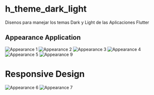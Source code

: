 # h_theme_dark_light
<!-- https://en.wikipedia.org/wiki/Markdown -->
<!-- https://docs.github.com/en/repositories/managing-your-repositorys-settings-and-features/customizing-your-repository/about-readmes  -->
Disenos para manejar los temas Dark y Light de las Aplicaciones Flutter

## Appearance Application

![Appearance 1](appearance/1.png)
![Appearance 2](appearance/2.png)
![Appearance 3](appearance/3.png)
![Appearance 4](appearance/4.png)
![Appearance 5](appearance/5.png) 
![Appearance 9](appearance/1.gif)

# Responsive Design
![Appearance 6](appearance/6.png) 
![Appearance 7](appearance/7.png) 
